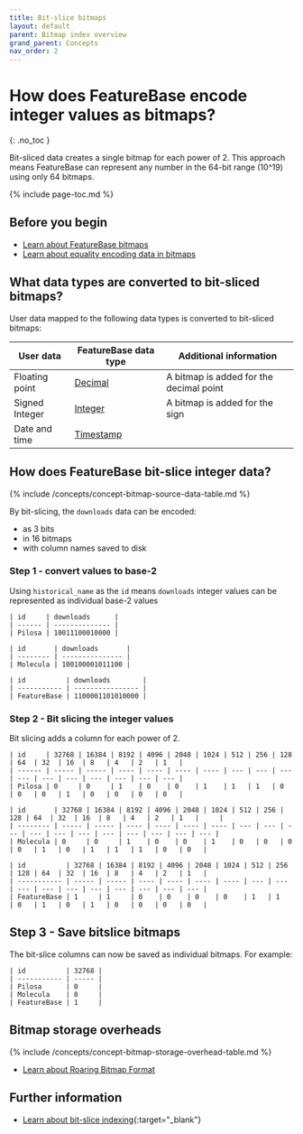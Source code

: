 ```yaml
---
title: Bit-slice bitmaps
layout: default
parent: Bitmap index overview
grand_parent: Concepts
nav_order: 2
---
```


# How does FeatureBase encode integer values as bitmaps?
{: .no_toc }

Bit-sliced data creates a single bitmap for each power of 2. This approach means FeatureBase can represent any number in the 64-bit range (10^19) using only 64 bitmaps.

{% include page-toc.md %}

## Before you begin

* [Learn about FeatureBase bitmaps](/docs/concepts/concept-bitmaps)
* [Learn about equality encoding data in bitmaps](/docs/concepts/concept-bitmaps-equality-encoded)

## What data types are converted to bit-sliced bitmaps?

User data mapped to the following data types is converted to bit-sliced bitmaps:

| User data      | FeatureBase data type                                       | Additional information                  |
| -------------- | ----------------------------------------------------------- | --------------------------------------- |
| Floating point | [Decimal](/docs/sql-guide/data-types/data-type-decimal)     | A bitmap is added for the decimal point |
| Signed Integer | [Integer](/docs/sql-guide/data-types/data-type-int)         | A bitmap is added for the sign          |
| Date and time  | [Timestamp](/docs/sql-guide/data-types/data-type-timestamp) |                                         |

## How does FeatureBase bit-slice integer data?

{% include /concepts/concept-bitmap-source-data-table.md %}

By bit-slicing, the `downloads` data can be encoded:
* as 3 bits
* in 16 bitmaps
* with column names saved to disk

### Step 1 - convert values to base-2

Using `historical_name` as the `id` means `downloads` integer values can be represented as individual base-2 values

```
| id     | downloads      |
| ------ | -------------- |
| Pilosa | 10011100010000 |
```

```
| id       | downloads       |
| -------- | --------------- |
| Molecula | 100100001011100 |
```

```
| id          | downloads        |
| ----------- | ---------------- |
| FeatureBase | 1100001101010000 |
```

### Step 2 - Bit slicing the integer values

Bit slicing adds a column for each power of 2.

```
| id     | 32768 | 16384 | 8192 | 4096 | 2048 | 1024 | 512 | 256 | 128 | 64  | 32  | 16  | 8   | 4   | 2   | 1   |
| ------ | ----- | ----- | ---- | ---- | ---- | ---- | --- | --- | --- | --- | --- | --- | --- | --- | --- | --- |
| Pilosa | 0     | 0     | 1    | 0    | 0    | 1    | 1   | 1   | 0   | 0   | 0   | 1   | 0   | 0   | 0   | 0   |
```

```
| id       | 32768 | 16384 | 8192 | 4096 | 2048 | 1024 | 512 | 256 | 128 | 64  | 32  | 16  | 8   | 4   | 2   | 1   |     |
| -------- | ----- | ----- | ---- | ---- | ---- | ---- | --- | --- | --- | --- | --- | --- | --- | --- | --- | --- | --- |
| Molecula | 0     | 0     | 1    | 0    | 0    | 1    | 0   | 0   | 0   | 0   | 1   | 0   | 1   | 1   | 1   | 0   | 0   |
```

```
| id          | 32768 | 16384 | 8192 | 4096 | 2048 | 1024 | 512 | 256 | 128 | 64  | 32  | 16  | 8   | 4   | 2   | 1   |
| ----------- | ----- | ----- | ---- | ---- | ---- | ---- | --- | --- | --- | --- | --- | --- | --- | --- | --- | --- |
| FeatureBase | 1     | 1     | 0    | 0    | 0    | 0    | 1   | 1   | 0   | 1   | 0   | 1   | 0   | 0   | 0   | 0   |
```

## Step 3 - Save bitslice bitmaps

The bit-slice columns can now be saved as individual bitmaps. For example:

```
| id          | 32768 |
| ----------- | ----- |
| Pilosa      | 0     |
| Molecula    | 0     |
| FeatureBase | 1     |
```

## Bitmap storage overheads

{% include /concepts/concept-bitmap-storage-overhead-table.md %}

* [Learn about Roaring Bitmap Format](/docs/concepts/concept-roaring-bitmap-format)

## Further information

* [Learn about bit-slice indexing](https://pages.cs.wisc.edu/~nil/764/DADS/36_improved-query-performance-with.pdf){:target="_blank"}
